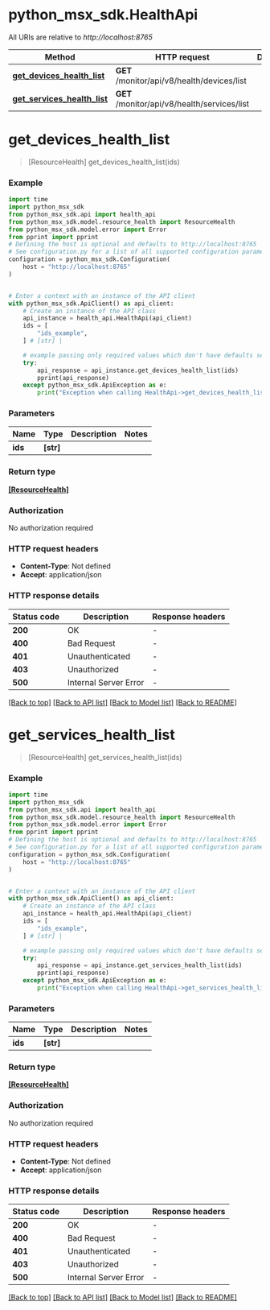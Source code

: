 # python_msx_sdk.HealthApi

All URIs are relative to *http://localhost:8765*

Method | HTTP request | Description
------------- | ------------- | -------------
[**get_devices_health_list**](HealthApi.md#get_devices_health_list) | **GET** /monitor/api/v8/health/devices/list | 
[**get_services_health_list**](HealthApi.md#get_services_health_list) | **GET** /monitor/api/v8/health/services/list | 


# **get_devices_health_list**
> [ResourceHealth] get_devices_health_list(ids)



### Example

```python
import time
import python_msx_sdk
from python_msx_sdk.api import health_api
from python_msx_sdk.model.resource_health import ResourceHealth
from python_msx_sdk.model.error import Error
from pprint import pprint
# Defining the host is optional and defaults to http://localhost:8765
# See configuration.py for a list of all supported configuration parameters.
configuration = python_msx_sdk.Configuration(
    host = "http://localhost:8765"
)


# Enter a context with an instance of the API client
with python_msx_sdk.ApiClient() as api_client:
    # Create an instance of the API class
    api_instance = health_api.HealthApi(api_client)
    ids = [
        "ids_example",
    ] # [str] | 

    # example passing only required values which don't have defaults set
    try:
        api_response = api_instance.get_devices_health_list(ids)
        pprint(api_response)
    except python_msx_sdk.ApiException as e:
        print("Exception when calling HealthApi->get_devices_health_list: %s\n" % e)
```


### Parameters

Name | Type | Description  | Notes
------------- | ------------- | ------------- | -------------
 **ids** | **[str]**|  |

### Return type

[**[ResourceHealth]**](ResourceHealth.md)

### Authorization

No authorization required

### HTTP request headers

 - **Content-Type**: Not defined
 - **Accept**: application/json


### HTTP response details
| Status code | Description | Response headers |
|-------------|-------------|------------------|
**200** | OK |  -  |
**400** | Bad Request |  -  |
**401** | Unauthenticated |  -  |
**403** | Unauthorized |  -  |
**500** | Internal Server Error |  -  |

[[Back to top]](#) [[Back to API list]](../README.md#documentation-for-api-endpoints) [[Back to Model list]](../README.md#documentation-for-models) [[Back to README]](../README.md)

# **get_services_health_list**
> [ResourceHealth] get_services_health_list(ids)



### Example

```python
import time
import python_msx_sdk
from python_msx_sdk.api import health_api
from python_msx_sdk.model.resource_health import ResourceHealth
from python_msx_sdk.model.error import Error
from pprint import pprint
# Defining the host is optional and defaults to http://localhost:8765
# See configuration.py for a list of all supported configuration parameters.
configuration = python_msx_sdk.Configuration(
    host = "http://localhost:8765"
)


# Enter a context with an instance of the API client
with python_msx_sdk.ApiClient() as api_client:
    # Create an instance of the API class
    api_instance = health_api.HealthApi(api_client)
    ids = [
        "ids_example",
    ] # [str] | 

    # example passing only required values which don't have defaults set
    try:
        api_response = api_instance.get_services_health_list(ids)
        pprint(api_response)
    except python_msx_sdk.ApiException as e:
        print("Exception when calling HealthApi->get_services_health_list: %s\n" % e)
```


### Parameters

Name | Type | Description  | Notes
------------- | ------------- | ------------- | -------------
 **ids** | **[str]**|  |

### Return type

[**[ResourceHealth]**](ResourceHealth.md)

### Authorization

No authorization required

### HTTP request headers

 - **Content-Type**: Not defined
 - **Accept**: application/json


### HTTP response details
| Status code | Description | Response headers |
|-------------|-------------|------------------|
**200** | OK |  -  |
**400** | Bad Request |  -  |
**401** | Unauthenticated |  -  |
**403** | Unauthorized |  -  |
**500** | Internal Server Error |  -  |

[[Back to top]](#) [[Back to API list]](../README.md#documentation-for-api-endpoints) [[Back to Model list]](../README.md#documentation-for-models) [[Back to README]](../README.md)


